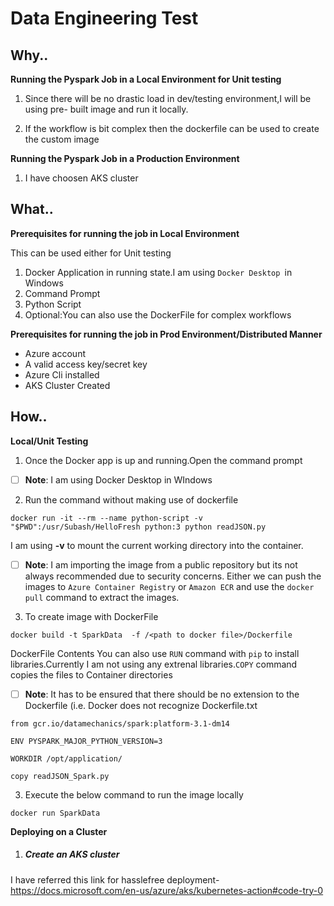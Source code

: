 # Data Engineering Test

## Why..

**Running the Pyspark Job in a Local Environment for Unit testing**
 1. Since there will be no drastic load in dev/testing environment,I will be using pre-   built image and run it locally.
    
2. If the workflow is bit complex then the dockerfile can be used to create the custom image

**Running the Pyspark Job in a Production Environment**
 1. I have choosen AKS cluster 


## What..
 **Prerequisites for running the job in Local Environment**
 
 This can be used either for Unit testing
1. Docker Application in running state.I am using `Docker Desktop `in Windows   
2. Command Prompt
3. Python Script
4. Optional:You can also use the DockerFile for complex workflows

 **Prerequisites for running the job in Prod Environment/Distributed Manner**
 -  Azure account
-   A valid access key/secret key 
-   Azure Cli installed
-  AKS Cluster Created



## How..

**Local/Unit Testing**
1. Once the Docker app is up and running.Open the command prompt
 - [ ] **Note**: I am using Docker Desktop in WIndows
 2. Run the command without making use of dockerfile
```
docker run -it --rm --name python-script -v "$PWD":/usr/Subash/HelloFresh python:3 python readJSON.py
```
I am using **-v** to  mount the current working directory into the container.
 - [ ] **Note**:  I am importing  the image from a public repository but its not always recommended due to security concerns. Either we
       can push the images to `Azure Container Registry` or `Amazon ECR`
       and use the `docker pull` command to extract the images.
       
  3.  To create image with DockerFile
```
docker build -t SparkData  -f /<path to docker file>/Dockerfile
```
DockerFile Contents
You can also use `RUN` command with  `pip` to install libraries.Currently I am not using any extrenal libraries.`COPY` command copies the files to Container directories
 - [ ] **Note**: It has to be ensured that  there should be no  extension to the Dockerfile (i.e. Docker does not recognize
       Dockerfile.txt

```
from gcr.io/datamechanics/spark:platform-3.1-dm14

ENV PYSPARK_MAJOR_PYTHON_VERSION=3

WORKDIR /opt/application/

copy readJSON_Spark.py
```
 
3. Execute the below command to run the image locally
```
docker run SparkData
```

**Deploying on a Cluster**

1. ##### Create an AKS cluster

I have referred this link for hasslefree deployment-https://docs.microsoft.com/en-us/azure/aks/kubernetes-action#code-try-0

